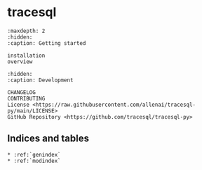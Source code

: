 # **tracesql**

```{toctree}
:maxdepth: 2
:hidden:
:caption: Getting started

installation
overview
```

```{toctree}
:hidden:
:caption: Development

CHANGELOG
CONTRIBUTING
License <https://raw.githubusercontent.com/allenai/tracesql-py/main/LICENSE>
GitHub Repository <https://github.com/tracesql/tracesql-py>
```

## Indices and tables

```{eval-rst}
* :ref:`genindex`
* :ref:`modindex`
```
